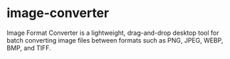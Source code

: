 # image-converter
Image Format Converter is a lightweight, drag-and-drop desktop tool for batch converting image files between formats such as PNG, JPEG, WEBP, BMP, and TIFF.
